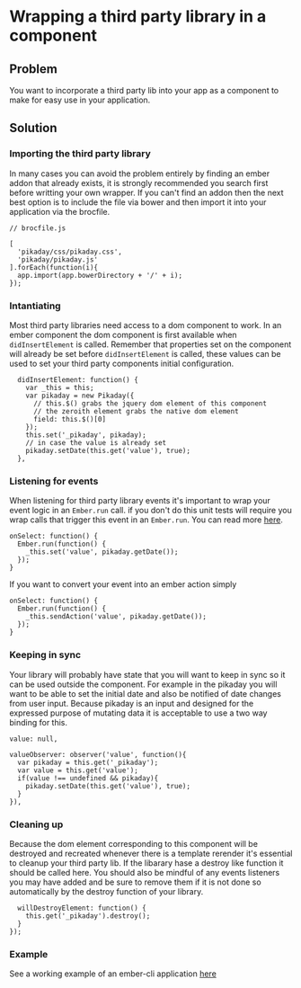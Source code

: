# Wrapping a third party library in a component

## Problem

You want to incorporate a third party lib into your app as a component to make for easy use in your application.

## Solution

### Importing the third party library

In many cases you can avoid the problem entirely by finding an ember addon that already exists, it is strongly recommended you search first before writting your own wrapper.  If you can't find an addon then the next best option is to include the file via bower and then import it into your application via the brocfile.

    
    // brocfile.js

    [
      'pikaday/css/pikaday.css',
      'pikaday/pikaday.js'
    ].forEach(function(i){
      app.import(app.bowerDirectory + '/' + i);
    });

### Intantiating

Most third party libraries need access to a dom component to work.  In an ember component the dom component is first available when `didInsertElement` is called.  Remember that properties set on the component will already be set before `didInsertElement` is called, these values can be used to set your third party components initial configuration.

      didInsertElement: function() {
        var _this = this;
        var pikaday = new Pikaday({
          // this.$() grabs the jquery dom element of this component
          // the zeroith element grabs the native dom element
          field: this.$()[0]
        });
        this.set('_pikaday', pikaday);
        // in case the value is already set
        pikaday.setDate(this.get('value'), true);
      },


### Listening for events

When listening for third party library events it's important to wrap your event logic in an `Ember.run` call.  if you don't do this unit tests will require you wrap calls that trigger this event in an `Ember.run`.  You can read more [here](http://guides.emberjs.com/v1.11.0/understanding-ember/run-loop/#toc_how-is-runloop-behaviour-different-when-testing).

    onSelect: function() {
      Ember.run(function() {
        _this.set('value', pikaday.getDate());
      });
    }

If you want to convert your event into an ember action simply

    onSelect: function() {
      Ember.run(function() {
        _this.sendAction('value', pikaday.getDate());
      });
    }

### Keeping in sync

Your library will probably have state that you will want to keep in sync so it can be used outside the component.  For example in the pikaday you will want to be able to set the initial date and also be notified of date changes from user input.  Because pikaday is an input and designed for the expressed purpose of mutating data it is acceptable to use a two way binding for this. 

    value: null,

    valueObserver: observer('value', function(){
      var pikaday = this.get('_pikaday');
      var value = this.get('value');
      if(value !== undefined && pikaday){
        pikaday.setDate(this.get('value'), true);
      }
    }),


### Cleaning up

Because the dom element corresponding to this component will be destroyed and recreated whenever there is a template rerender it's essential to cleanup your third party lib.  If the libarary hase a destroy like function it should be called here.  You should also be mindful of any events listeners you may have added and be sure to remove them if it is not done so automatically by the destroy function of your library.

      willDestroyElement: function() {
        this.get('_pikaday').destroy();
      }
    });


### Example

See a working example of an ember-cli application [here](https://github.com/varblob/ember-community-cookbook/tree/master/recipees/pikaday-component/dummy-app)